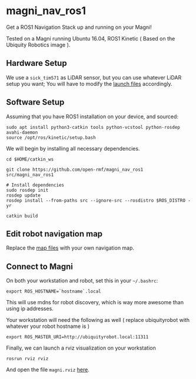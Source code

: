 # magni_nav_ros1

Get a ROS1 Navigation Stack up and running on your Magni!

Tested on a Magni running Ubuntu 16.04, ROS1 Kinetic ( Based on the Ubiquity Robotics image ).

## Hardware Setup

We use a `sick_tim571` as LiDAR sensor, but you can use whatever LiDAR setup you want; 
You will have to modify the [launch files](/launch/magni.launch) accordingly. 

## Software Setup
Assuming that you have ROS1 installation on your device, and sourced:
```
sudo apt install python3-catkin tools python-vcstool python-rosdep avahi-daemon
source /opt/ros/kinetic/setup.bash
```

We will begin by installing all necessary dependencies.
```
cd $HOME/catkin_ws

git clone https://github.com/open-rmf/magni_nav_ros1 src/magni_nav_ros1

# Install dependencies
sudo rosdep init
rosdep update
rosdep install --from-paths src --ignore-src --rosdistro $ROS_DISTRO -yr

catkin build
```

## Edit robot navigation map
Replace the [map files](/maps) with your own navigation map.

## Connect to Magni
On both your workstation and robot, set this in your `~/.bashrc`:
```
export ROS_HOSTNAME=`hostname`.local
```
This will use mdns for robot discovery, which is way more awesome than using ip addresses.

Your workstation will need the following as well ( replace ubiquityrobot with whatever your robot hostname is )
```
export ROS_MASTER_URI=http://ubiquityrobot.local:11311
```

Finally, we can launch a rviz visualization on your workstation
```
rosrun rviz rviz 
```
And open the file `magni.rviz` [here](/param/magni.rviz).
